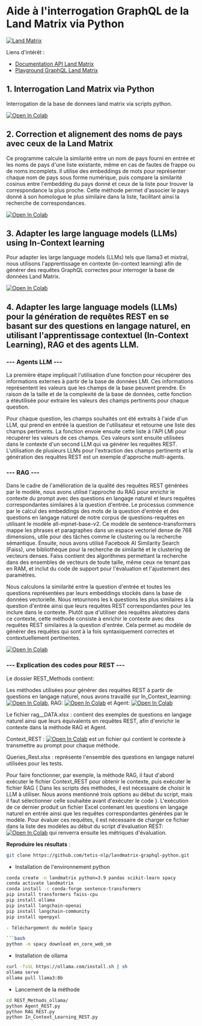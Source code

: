 # Aide à l'interrogation GraphQL de la Land Matrix via Python
[![Land Matrix](https://landmatrix.org/images/lm-logo-dark.png)](https://landmatrix.org/)

Liens d'intérêt :
- [Documentation API Land Matrix](https://landmatrix.readthedocs.io/en/latest/api/)
- [Playground GraphQL Land Matrix](https://landmatrix.org/graphql/)

## 1. Interrogation Land Matrix via Python

Interrogation de la base de donnees land matrix via scripts python.

[![Open In Colab](https://colab.research.google.com/assets/colab-badge.svg)](https://colab.research.google.com/github/tetis-nlp/landmatrix-graphql-python/blob/main/notebooks/TP1__GraphQl.ipynb)


## 2. Correction et alignement des noms de pays avec ceux de la Land Matrix

Ce programme calcule la similarité entre un nom de pays fourni en entrée et les noms de pays d'une liste existante, même en cas de fautes de frappe ou de noms incomplets. Il utilise des embeddings de mots pour représenter chaque nom de pays sous forme numérique, puis compare la similarité cosinus entre l'embedding du pays donné et ceux de la liste pour trouver la correspondance la plus proche. Cette méthode permet d'associer le pays donné à son homologue le plus similaire dans la liste, facilitant ainsi la recherche de correspondances.

[![Open In Colab](https://colab.research.google.com/assets/colab-badge.svg)](https://colab.research.google.com/github/tetis-nlp/landmatrix-graphql-python/blob/main/notebooks/Corresponding_Similarity.ipynb)

## 3. Adapter les large language models (LLMs) using In-Context learning

Pour adapter les large language models (LLMs) tels que llama3 et mixtral, nous utilisons l'apprentissage en contexte (in-context learning) afin de générer des requêtes GraphQL correctes pour interroger la base de données Land Matrix.

[![Open In Colab](https://colab.research.google.com/assets/colab-badge.svg)](https://colab.research.google.com/github/tetis-nlp/landmatrix-graphql-python/blob/main/notebooks/In_Context_Learning.ipynb)

## 4. Adapter les large language models (LLMs) pour la génération de requêtes REST en se basant sur des questions en langage naturel, en utilisant l'apprentissage contextuel (In-Context Learning), RAG et des agents LLM.

### --- Agents LLM ---

La première étape impliquait l'utilisation d’une fonction pour récupérer des informations externes à partir de la base de données LMI. Ces informations représentent les valeurs que les champs de la base peuvent prendre. En raison de la taille et de la complexité de la base de données, cette fonction a étéutilisée pour extraire les valeurs des champs pertinents pour chaque question.

Pour chaque question, les champs souhaités ont été extraits à l'aide d'un LLM, qui prend en entrée la question de l'utilisateur et retourne une liste des champs pertinents. La fonction envoie ensuite cette liste à l'API LMI pour récupérer les valeurs de ces champs. Ces valeurs sont ensuite utilisées dans le contexte d'un second LLM qui va générer les requêtes REST. L’utilisation de plusieurs LLMs pour l'extraction des champs pertinents et la génération des requêtes REST est un exemple d'approche multi-agents.

### --- RAG ---

Dans le cadre de l'amélioration de la qualité des requêtes REST générées par le modèle, nous avons utilisé l'approche du RAG pour enrichir le contexte du prompt avec des questions en langage naturel et leurs requêtes correspondantes similaires à la question d'entrée. Le processus commence par le calcul des embeddings des mots de la question d'entrée et des questions en langage naturel de notre corpus de questions-requêtes en utilisant le modèle
all-mpnet-base-v2. Ce modèle de sentence-transformers mappe les phrases et paragraphes dans un espace vectoriel dense de 768 dimensions, utile pour des tâches comme le clustering ou la recherche sémantique. Ensuite, nous avons utilisé Facebook AI Similarity Search (Faiss), une bibliothèque pour la recherche de similarité et le clustering de vecteurs denses. Faiss contient des algorithmes permettant la recherche dans des ensembles de vecteurs de toute taille, même ceux ne tenant pas en RAM, et inclut du code de support pour l'évaluation et l'ajustement des paramètres.

Nous calculons la similarité entre la question d'entrée et toutes les questions représentées par leurs embeddings stockés dans la base de données vectorielle. Nous retournons les k questions les plus similaires à la question d'entrée ainsi que leurs requêtes REST correspondantes pour les inclure dans le contexte. Plutôt que d'utiliser des requêtes aléatoires dans ce contexte, cette méthode consiste à enrichir le contexte avec des requêtes REST similaires à la question d'entrée. Cela permet au modèle de générer des requêtes qui sont à la fois syntaxiquement correctes et contextuellement pertinentes.

[![Open In Colab](https://colab.research.google.com/assets/colab-badge.svg)](https://colab.research.google.com/github/tetis-nlp/landmatrix-graphql-python/blob/main/notebooks/REST_Request.ipynb)

### --- Explication des codes pour REST ---
Le dossier REST_Methods contient:

Les méthodes utilisées pour générer des requêtes REST à partir de questions en langage naturel, nous avons travaillé sur In_Context_learning: [![Open In Colab](https://colab.research.google.com/assets/colab-badge.svg)](https://colab.research.google.com/github/tetis-nlp/landmatrix-graphql-python/blob/main/REST_Methods/In_Context_Learning_REST.py), RAG: [![Open In Colab](https://colab.research.google.com/assets/colab-badge.svg)](https://colab.research.google.com/github/tetis-nlp/landmatrix-graphql-python/blob/main/REST_Methods/RAG_REST.py) et Agent: [![Open In Colab](https://colab.research.google.com/assets/colab-badge.svg)](https://colab.research.google.com/github/tetis-nlp/landmatrix-graphql-python/blob/main/REST_Methods/Agent_REST.py)

Le fichier rag__DATA.xlsx : contient des exemples de questions en langage naturel ainsi que leurs équivalents en requêtes REST, afin d'enrichir le contexte dans la méthode RAG et Agent. 

Context_REST : [![Open In Colab](https://colab.research.google.com/assets/colab-badge.svg)](https://colab.research.google.com/github/tetis-nlp/landmatrix-graphql-python/blob/main/REST_Methods/Context_REST.py) est un fichier qui contient le contexte à transmettre au prompt pour chaque méthode.

Queries_Rest.xlsx : représente l'ensemble des questions en langage naturel utilisées pour les tests.

Pour faire fonctionner, par exemple, la méthode RAG, il faut d'abord exécuter le fichier Context_REST pour obtenir le contexte, puis exécuter le fichier RAG { Dans les scripts des méthodes, il est nécessaire de choisir le LLM à utiliser. Nous avons mentionné trois options au début du script, mais il faut sélectionner celle souhaitée avant d'exécuter le code }. L'exécution de ce dernier produit un fichier Excel contenant les questions en langage naturel en entrée ainsi que les requêtes correspondantes générées par le modèle.
Pour évaluer ces requêtes, il est nécessaire de charger ce fichier dans la liste des modèles au début du script d'évaluation REST:  [![Open In Colab](https://colab.research.google.com/assets/colab-badge.svg)](https://colab.research.google.com/github/tetis-nlp/landmatrix-graphql-python/blob/main/landmatrix_evaluation_lib/Evaluation_REST.py) qui renverra ensuite les métriques d'évaluation.

**Reproduire les résultats** :

```bash
git clone https://github.com/tetis-nlp/landmatrix-graphql-python.git
```
- Installation de l'environnement python

```bash
conda create -n landmatrix python=3.9 pandas scikit-learn spacy
conda activate landmatrix
conda install -c conda-forge sentence-transformers
pip install transformers faiss-cpu
pip install ollama
pip install langchain-openai
pip install langchain-community
pip install openpyxl

- Téléchargement du modèle Spacy

```bash
python -m spacy download en_core_web_sm
```

- Installation de ollama
```bash
curl -fsSL https://ollama.com/install.sh | sh
ollama serve
ollama pull llama3:8b
```

- Lancement de la méthode
```bash
cd REST_Methods_ollama/
python Agent_REST.py
python RAG_REST.py
python In_Context_Learning_REST.py
```

